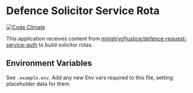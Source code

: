 # Defence Solicitor Service Rota
[![Code
Climate](https://codeclimate.com/github/ministryofjustice/defence-request-service-rota/badges/gpa.svg)](https://codeclimate.com/github/ministryofjustice/defence-request-service-rota)

This application receives content from
[ministryofjustice/defence-request-service-auth](https://github.com/ministryofjustice/defence-request-service)
to build solicitor rotas.

## Environment Variables

See `.example.env`. Add any new Env vars required to this file, setting
placeholder data for them.
